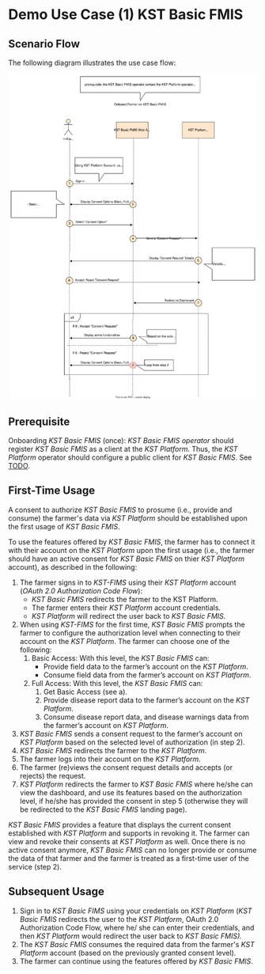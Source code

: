 # Demo Use Case (1) KST Basic FMIS

## Scenario Flow

The following diagram illustrates the use case flow:

![Scenario Flow](<../SVG/Use Case 1 - Flow.svg>)

## Prerequisite

Onboarding  _KST Basic FMIS_ (once): _KST Basic FMIS operator_  should register  _KST Basic FMIS_ as a client at the  _KST Platform_. Thus, the  _KST Platform_  operator should configure a public client  for  _KST Basic FMIS_. See [TODO]().

## First-Time Usage

A consent to authorize  _KST Basic FMIS_  to prosume (i.e., provide and consume) the farmer's data via  _KST Platform_ should be established upon the first usage of _KST Basic FMIS_.

To use the features offered by  _KST Basic FMIS_, the farmer has to connect it with their account on the  _KST Platform_  upon the first usage (i.e., the farmer should have an active consent for  _KST Basic FMIS_ on thier  _KST Platform_ account), as described in the following:

1. The farmer signs in to  _KST-FIMS_ using their _KST Platform_ account (_OAuth 2.0 Authorization Code Flow_):  
    - _KST Basic FMIS_ redirects the farmer to the KST Platform.  
    - The farmer enters their _KST Platform_ account credentials.
    - _KST Platform_  will redirect the user back to  _KST Basic FMIS_.  
2. When using _KST-FIMS_  for the first time, _KST Basic FMIS_ prompts the farmer to configure the authorization level when connecting to their account on the  _KST Platform_. The farmer can choose one of the following:
    1. Basic Access: With this level, the  _KST Basic FMIS_  can:
        - Provide field data to the farmer’s account on the  _KST Platform_.
        - Consume field data from the farmer’s account on  _KST Platform_.
    2. Full Access: With this level, the  _KST Basic FMIS_ can:
        1. Get Basic Access (see a).
        2. Provide disease report data to the farmer’s account on the  _KST Platform_.
        3. Consume disease report data, and disease warnings data from the farmer’s account on _KST Platform_.
3. _KST Basic FMIS_ sends a consent request to the farmer’s account on  _KST Platform_  based on the selected level of authorization (in step 2).
4. _KST Basic FMIS_  redirects the farmer to the  _KST Platform_.
5. The farmer logs into their account on the  _KST Platform_.
6. The farmer (re)views the consent request details and accepts (or rejects) the request.
7. _KST Platform_ redirects the farmer to _KST Basic FMIS_ where he/she can view the dashboard, and use its features based on the authorization level, if he/she has provided the consent in step 5 (otherwise they will be redirected to the _KST Basic FMIS_ landing page).

_KST Basic FMIS_ provides a feature that displays the current consent established with  _KST Platform_  and supports in revoking it. The farmer can view and revoke their consents at  _KST Platform_  as well. Once there is no active consent anymore, _KST Basic FMIS_ can no longer provide or consume the data of that farmer and the farmer is treated as a first-time user of the service (step 2).

## Subsequent Usage

1. Sign in to  _KST Basic FIMS_ using your credentials on  _KST Platform_ (_KST Basic FMIS_  redirects the user to the  _KST Platform_, OAuth 2.0 Authorization Code Flow, where he/ she can enter their credentials, and then  _KST Platform_ would redirect the user back to  _KST Basic FMIS)._
2. The  _KST Basic FMIS_ consumes the required data from the farmer's  _KST Platform_  account (based on the previously granted consent level).
3. The farmer can  continue using the features offered by  _KST Basic FMIS_.
